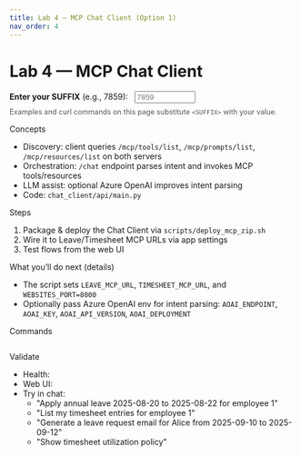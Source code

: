 ```yaml
---
title: Lab 4 — MCP Chat Client (Option 1)
nav_order: 4
---
```


# Lab 4 — MCP Chat Client

<div class="suffix-picker">
  <label for="suffix-input"><strong>Enter your SUFFIX</strong> (e.g., 7859): </label>
  <input id="suffix-input" type="text" placeholder="7859" style="width: 8em; margin-left: 0.5rem;" />
  <p style="margin-top: 0.5rem; font-size: 0.9em; color: #555;">Examples and curl commands on this page substitute <code>&lt;SUFFIX&gt;</code> with your value.</p>
</div>

<script src="./assets/suffix.js"></script>

Concepts
- Discovery: client queries `/mcp/tools/list`, `/mcp/prompts/list`, `/mcp/resources/list` on both servers
- Orchestration: `/chat` endpoint parses intent and invokes MCP tools/resources
- LLM assist: optional Azure OpenAI improves intent parsing
- Code: `chat_client/api/main.py`

Steps
1) Package & deploy the Chat Client via `scripts/deploy_mcp_zip.sh`
2) Wire it to Leave/Timesheet MCP URLs via app settings
3) Test flows from the web UI

What you’ll do next (details)
- The script sets `LEAVE_MCP_URL`, `TIMESHEET_MCP_URL`, and `WEBSITES_PORT=8000`
- Optionally pass Azure OpenAI env for intent parsing: `AOAI_ENDPOINT`, `AOAI_KEY`, `AOAI_API_VERSION`, `AOAI_DEPLOYMENT`

Commands

<pre><code class="language-bash" data-template="# Chat client only (include AOAI env if available)
SUFFIX=&lt;SUFFIX&gt; DO_LEAVE=0 DO_TIMESHEET=0 DO_CHAT=1 \
AOAI_ENDPOINT=&quot;$AOAI_ENDPOINT&quot; AOAI_KEY=&quot;$AOAI_KEY&quot; AOAI_API_VERSION=&quot;$AOAI_API_VERSION&quot; AOAI_DEPLOYMENT=&quot;$AOAI_DEPLOYMENT&quot; \
./scripts/deploy_mcp_zip.sh
"></code></pre>

Validate
- Health: <span data-suffix-bind data-template="https://mcp-chat-client-<SUFFIX>.azurewebsites.net/health"></span>
- Web UI: <span data-suffix-bind data-template="https://mcp-chat-client-<SUFFIX>.azurewebsites.net/"></span>
- Try in chat:
  - "Apply annual leave 2025-08-20 to 2025-08-22 for employee 1"
  - "List my timesheet entries for employee 1"
  - "Generate a leave request email for Alice from 2025-09-10 to 2025-09-12"
  - "Show timesheet utilization policy"
